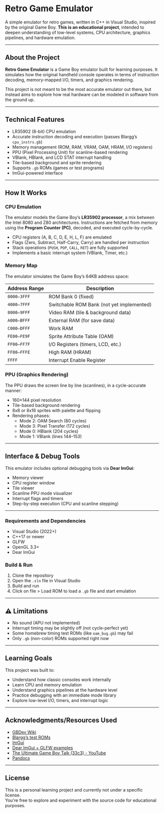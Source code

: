 # Retro Game Emulator

A simple emulator for retro games, written in C++ in Visual Studio, inspired by the original Game Boy.
**This is an educational project**, intended to deepen understanding of low-level systems, CPU architecture, graphics pipelines, and hardware emulation.

---

## About the Project

**Retro Game Emulator** is a Game Boy emulator built for learning purposes. It simulates how the original handheld console operates in terms of instruction decoding, memory-mapped I/O, timers, and graphics rendering.

This project is not meant to be the most accurate emulator out there, but instead aims to explore how real hardware can be modeled in software from the ground up.

---

## Technical Features

- LR35902 (8-bit) CPU emulation
- Accurate instruction decoding and execution (passes Blargg’s `cpu_instrs.gb`)
- Memory management (ROM, RAM, VRAM, OAM, HRAM, I/O registers)
- PPU (Pixel Processing Unit) for scanline-based rendering
- VBlank, HBlank, and LCD STAT interrupt handling
- Tile-based background and sprite rendering
- Supports `.gb` ROMs (games or test programs)
- ImGui-powered interface

---

## How It Works

### CPU Emulation

The emulator models the Game Boy’s **LR35902 processor**, a mix between the Intel 8080 and Z80 architectures. Instructions are fetched from memory using the **Program Counter (PC)**, decoded, and executed cycle-by-cycle.

- CPU registers (A, B, C, D, E, H, L, F) are emulated
- Flags (Zero, Subtract, Half-Carry, Carry) are handled per instruction
- Stack operations (`PUSH`, `POP`, `CALL`, `RET`) are fully supported
- Implements a basic interrupt system (VBlank, Timer, etc.)

### Memory Map

The emulator simulates the Game Boy’s 64KB address space:

| Address Range | Description                      |
|---------------|----------------------------------|
| `0000–3FFF`   | ROM Bank 0 (fixed)               |
| `4000–7FFF`   | Switchable ROM Bank (not yet implemented) |
| `8000–9FFF`   | Video RAM (tile & background data) |
| `A000–BFFF`   | External RAM (for save data)     |
| `C000–DFFF`   | Work RAM                         |
| `FE00–FE9F`   | Sprite Attribute Table (OAM)     |
| `FF00–FF7F`   | I/O Registers (timers, LCD, etc.)|
| `FF80–FFFE`   | High RAM (HRAM)                  |
| `FFFF`        | Interrupt Enable Register        |

### PPU (Graphics Rendering)

The PPU draws the screen line by line (scanlines), in a cycle-accurate manner:

- 160×144 pixel resolution
- Tile-based background rendering
- 8x8 or 8x16 sprites with palette and flipping
- Rendering phases:
  - Mode 2: OAM Search (80 cycles)
  - Mode 3: Pixel Transfer (172 cycles)
  - Mode 0: HBlank (204 cycles)
  - Mode 1: VBlank (lines 144–153)

---

## Interface & Debug Tools

This emulator includes optional debugging tools via **Dear ImGui**:

- Memory viewer
- CPU register window
- Tile viewer
- Scanline PPU mode visualizer
- Interrupt flags and timers
- Step-by-step execution (CPU and scanline stepping)

---

### Requirements and Dependencies

- Visual Studio (2022+)
- C++17 or newer
- GLFW
- OpenGL 3.3+
- Dear ImGui

### Build & Run

1. Clone the repository
2. Open the `.sln` file in Visual Studio
3. Build and run
4. Click on file > Load ROM to load a `.gb` file and start emulation

---

## ⚠️ Limitations

- No sound (APU not implemented)
- Interrupt timing may be slightly off (not cycle-perfect yet)
- Some homebrew timing test ROMs (like `oam_bug.gb`) may fail
- Only `.gb` (non-color) ROMs supported right now

---

## Learning Goals

This project was built to:

- Understand how classic consoles work internally
- Learn CPU and memory emulation
- Understand graphics pipelines at the hardware level
- Practice debugging with an immediate mode library
- Explore low-level I/O, timers, and interrupt logic

---

## Acknowledgments/Resources Used

- [GBDev Wiki](https://gbdev.io/)
- [Blargg’s test ROMs](https://github.com/retrio/gb-tests)
- [ImGui](https://github.com/ocornut/imgui)
- [Dear ImGui + GLFW examples](https://github.com/ocornut/imgui/wiki)
- [The Ultimate Game Boy Talk (33c3) - YouTube](https://youtu.be/HyzD8pNlpwI)
- [Pandocs](https://gbdev.io/pandocs)
---

## License

This is a personal learning project and currently not under a specific license.  
You're free to explore and experiment with the source code for educational purposes.
